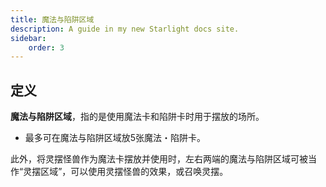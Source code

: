 ```yaml
---
title: 魔法与陷阱区域
description: A guide in my new Starlight docs site.
sidebar:
    order: 3
---
```


## 定义

**魔法与陷阱区域**，指的是使用魔法卡和陷阱卡时用于摆放的场所。

- 最多可在魔法与陷阱区域放5张魔法・陷阱卡。

此外，将灵摆怪兽作为魔法卡摆放并使用时，左右两端的魔法与陷阱区域可被当作“灵摆区域”，可以使用灵摆怪兽的效果，或召唤灵摆。
